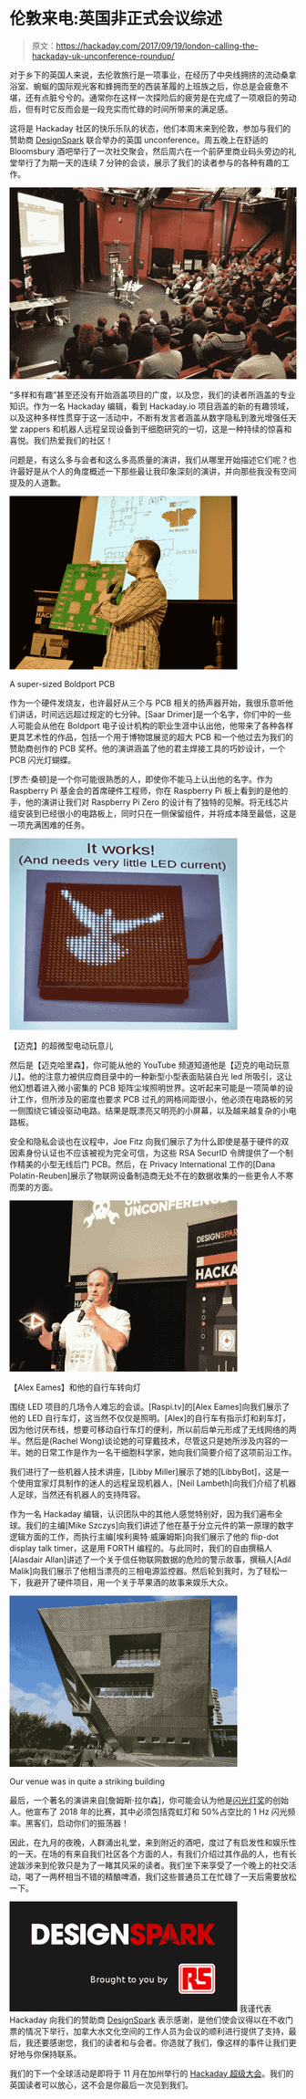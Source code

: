 # 伦敦来电:英国非正式会议综述

> 原文：<https://hackaday.com/2017/09/19/london-calling-the-hackaday-uk-unconference-roundup/>

对于乡下的英国人来说，去伦敦旅行是一项事业，在经历了中央线拥挤的流动桑拿浴室、蜿蜒的国际观光客和蜂拥而至的西装革履的上班族之后，你总是会疲惫不堪，还有点脏兮兮的。通常你在这样一次探险后的疲劳是在完成了一项艰巨的劳动后，但有时它反而会是一段充实而忙碌的时间所带来的满足感。

这将是 Hackaday 社区的快乐乐队的状态，他们本周末来到伦敦，参加与我们的赞助商 [DesignSpark](https://www.rs-online.com/designspark/home) 联合举办的英国 unconference。周五晚上在舒适的 Bloomsbury 酒吧举行了一次社交聚会，然后周六在一个前萨里商业码头旁边的礼堂举行了为期一天的连续 7 分钟的会谈，展示了我们的读者参与的各种有趣的工作。

![](img/8ec9adce367f18b2813b1ad2142cfdd1.png)

“多样和有趣”甚至还没有开始涵盖项目的广度，以及您，我们的读者所涵盖的专业知识。作为一名 Hackaday 编辑，看到 Hackaday.io 项目涵盖的新的有趣领域，以及这种多样性贯穿于这一活动中，不断有发言者涵盖从数字隐私到激光增强任天堂 zappers 和机器人远程呈现设备到干细胞研究的一切，这是一种持续的惊喜和喜悦。我们热爱我们的社区！

问题是，有这么多与会者和这么多高质量的演讲，我们从哪里开始描述它们呢？也许最好是从个人的角度概述一下那些最让我印象深刻的演讲，并向那些我没有空间提及的人道歉。

[![A super-sized Boldport PCB](img/cd3a6761c18d45335cddc93237ec14e2.png)](https://hackaday.com/wp-content/uploads/2017/09/boldport-big-board.jpg)

A super-sized Boldport PCB

作为一个硬件发烧友，也许最好从三个与 PCB 相关的扬声器开始，我很乐意听他们讲话，时间远远超过规定的七分钟。[Saar Drimer]是一个名字，你们中的一些人可能会从他在 Boldport 电子设计机构的职业生涯中认出他，他带来了各种各样更具艺术性的作品，包括一个用于博物馆展览的超大 PCB 和一个他过去为我们的赞助商创作的 PCB 奖杯。他的演讲涵盖了他的君主焊接工具的巧妙设计，一个 PCB 闪光灯蝴蝶。

[罗杰·桑顿]是一个你可能很熟悉的人，即使你不能马上认出他的名字。作为 Raspberry Pi 基金会的首席硬件工程师，你在 Raspberry Pi 板上看到的是他的手，他的演讲让我们对 Raspberry Pi Zero 的设计有了独特的见解。将无线芯片组安装到已经很小的电路板上，同时只在一侧保留组件，并将成本降至最低，这是一项充满困难的任务。

[![[Mike]'s super-tiny electric stuff](img/a94645ff75246283e82b55d6c6e13afc.png)](https://hackaday.com/wp-content/uploads/2017/09/mikes-electric-stuff-screen.jpg) 

【迈克】的超微型电动玩意儿

然后是【迈克哈里森】，你可能从他的 YouTube 频道知道他是【迈克的电动玩意儿】。他的注意力被供应商目录中的一种新型小型表面贴装白光 led 所吸引，这让他幻想着进入微小密集的 PCB 矩阵尘埃照明世界。这听起来可能是一项简单的设计工作，但所涉及的密度也要求 PCB 过孔的网格间距很小，他必须在电路板的另一侧围绕它铺设驱动电路。结果是既漂亮又明亮的小屏幕，以及越来越复杂的小电路板。

安全和隐私会谈也在议程中，Joe Fitz 向我们展示了为什么即使是基于硬件的双因素身份认证也不应该被视为完全可信，为这些 RSA SecurID 令牌提供了一个制作精美的小型无线后门 PCB。然后，在 Privacy International 工作的[Dana Polatin-Reuben]展示了物联网设备制造商无处不在的数据收集的一些更令人不寒而栗的方面。

[![[Ales Eames] and his bicycle turn signal](img/0bd1faa215d4f954c99143ae825f81f4.png)](https://hackaday.com/wp-content/uploads/2017/09/alex-eames-lights.jpg)

【Alex Eames】和他的自行车转向灯

围绕 LED 项目的几场令人难忘的会谈。[Raspi.tv]的[Alex Eames]向我们展示了他的 LED 自行车灯，这当然不仅仅是照明。[Alex]的自行车有指示灯和刹车灯，因为他讨厌布线，想要可移动自行车灯的便利，所以前后单元形成了无线网络的两半。然后是(Rachel Wong)谈论她的可穿戴技术，尽管这只是她所涉及内容的一半。她的日常工作是作为一名干细胞科学家，她向我们简要介绍了这项前沿工作。

我们进行了一些机器人技术讲座，[Libby Miller]展示了她的[LibbyBot]，这是一个使用宜家灯具制作的迷人的远程呈现机器人，[Neil Lambeth]向我们介绍了机器人足球，当然还有机器人的支持阵容。

作为一名 Hackaday 编辑，认识团队中的其他人感觉特别好，因为我们遍布全球。我们的主编[Mike Szczys]向我们讲述了他在基于分立元件的第一原理的数字逻辑方面的工作，而执行主编[埃利奥特·威廉姆斯]向我们展示了他的 flip-dot display talk timer，这是用 FORTH 编程的。与此同时，我们的自由撰稿人[Alasdair Allan]讲述了一个关于信任物联网数据的危险的警示故事，撰稿人[Adil Malik]向我们展示了他相当漂亮的三相电源监控器。然后轮到我时，为了轻松一下，我避开了硬件项目，用一个关于苹果酒的故事来娱乐大众。

[![Our venue was in quite a striking building](img/c6eb5ca118a909dcb59a2665dbdb0339.png)](https://hackaday.com/wp-content/uploads/2017/09/uk-unconference-2017-venue.jpg)

Our venue was in quite a striking building

最后，一个著名的演讲来自[詹姆斯·拉尔森]，你可能会认为他是[闪光灯奖](https://www.flashinglightprize.com/)的创始人。他宣布了 2018 年的比赛，其中必须包括霓虹灯和 50%占空比的 1 Hz 闪光频率。黑客们，启动你们的振荡器！

因此，在九月的夜晚，人群涌出礼堂，来到附近的酒吧，度过了有启发性和娱乐性的一天。在场的有来自我们社区各个方面的人，有我们介绍过其作品的人，也有长途跋涉来到伦敦只是为了一睹其风采的读者。我们坐下来享受了一个晚上的社交活动，喝了一两杯相当不错的精酿啤酒，我们这些普通员工在忙碌了一天后需要放松一下。

[![](img/a521a0106be31efbe55207d367edfa6c.png)](https://www.rs-online.com/designspark/home) 我谨代表 Hackaday 向我们的赞助商 [DesignSpark](https://www.rs-online.com/designspark/home) 表示感谢，是他们使会议得以在不收门票的情况下举行，加拿大水文化空间的工作人员为会议的顺利进行提供了支持，最后，我还要感谢您，我们的读者和与会者。你造就了我们，像这样的事件让我们更好地与你保持联系。

我们的下一个全球活动是即将于 11 月在加州举行的 [Hackaday 超级大会](https://hackaday.io/superconference/)。我们的英国读者可以放心，这不会是你最后一次见到我们。